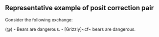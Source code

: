 ## Representative example of posit correction pair ##

Consider the following exchange:

(@) - Bears are dangerous.
    - [Grizzly]~cf~ bears are dangerous.


